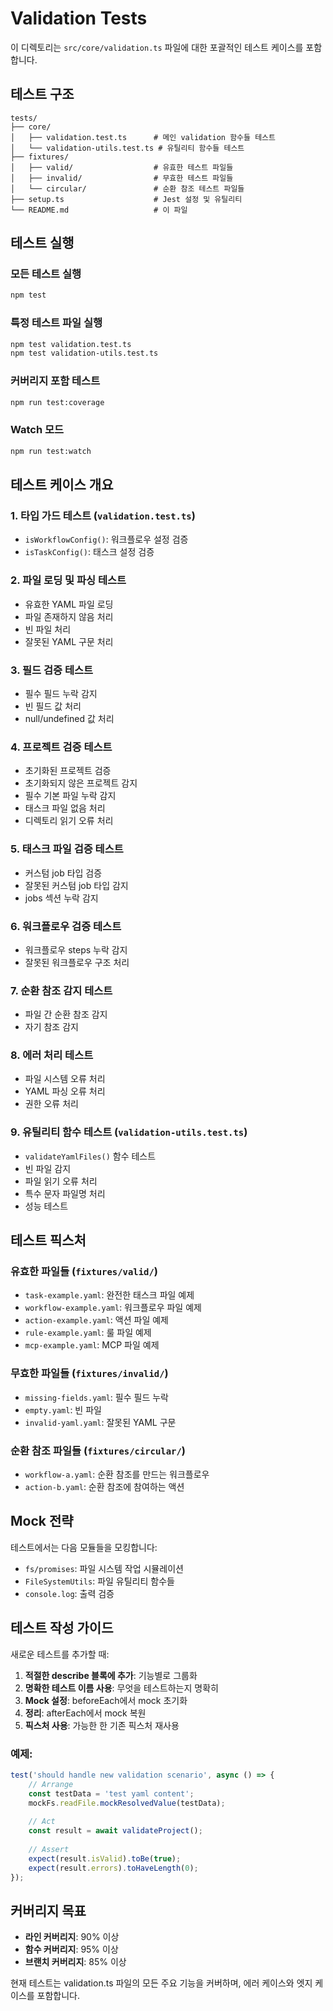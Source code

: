 # Validation Tests

이 디렉토리는 `src/core/validation.ts` 파일에 대한 포괄적인 테스트 케이스를 포함합니다.

## 테스트 구조

```
tests/
├── core/
│   ├── validation.test.ts      # 메인 validation 함수들 테스트
│   └── validation-utils.test.ts # 유틸리티 함수들 테스트
├── fixtures/
│   ├── valid/                  # 유효한 테스트 파일들
│   ├── invalid/                # 무효한 테스트 파일들
│   └── circular/               # 순환 참조 테스트 파일들
├── setup.ts                    # Jest 설정 및 유틸리티
└── README.md                   # 이 파일
```

## 테스트 실행

### 모든 테스트 실행
```bash
npm test
```

### 특정 테스트 파일 실행
```bash
npm test validation.test.ts
npm test validation-utils.test.ts
```

### 커버리지 포함 테스트
```bash
npm run test:coverage
```

### Watch 모드
```bash
npm run test:watch
```

## 테스트 케이스 개요

### 1. 타입 가드 테스트 (`validation.test.ts`)
- `isWorkflowConfig()`: 워크플로우 설정 검증
- `isTaskConfig()`: 태스크 설정 검증

### 2. 파일 로딩 및 파싱 테스트
- 유효한 YAML 파일 로딩
- 파일 존재하지 않음 처리
- 빈 파일 처리
- 잘못된 YAML 구문 처리

### 3. 필드 검증 테스트
- 필수 필드 누락 감지
- 빈 필드 값 처리
- null/undefined 값 처리

### 4. 프로젝트 검증 테스트
- 초기화된 프로젝트 검증
- 초기화되지 않은 프로젝트 감지
- 필수 기본 파일 누락 감지
- 태스크 파일 없음 처리
- 디렉토리 읽기 오류 처리

### 5. 태스크 파일 검증 테스트
- 커스텀 job 타입 검증
- 잘못된 커스텀 job 타입 감지
- jobs 섹션 누락 감지

### 6. 워크플로우 검증 테스트
- 워크플로우 steps 누락 감지
- 잘못된 워크플로우 구조 처리

### 7. 순환 참조 감지 테스트
- 파일 간 순환 참조 감지
- 자기 참조 감지

### 8. 에러 처리 테스트
- 파일 시스템 오류 처리
- YAML 파싱 오류 처리
- 권한 오류 처리

### 9. 유틸리티 함수 테스트 (`validation-utils.test.ts`)
- `validateYamlFiles()` 함수 테스트
- 빈 파일 감지
- 파일 읽기 오류 처리
- 특수 문자 파일명 처리
- 성능 테스트

## 테스트 픽스처

### 유효한 파일들 (`fixtures/valid/`)
- `task-example.yaml`: 완전한 태스크 파일 예제
- `workflow-example.yaml`: 워크플로우 파일 예제
- `action-example.yaml`: 액션 파일 예제
- `rule-example.yaml`: 룰 파일 예제
- `mcp-example.yaml`: MCP 파일 예제

### 무효한 파일들 (`fixtures/invalid/`)
- `missing-fields.yaml`: 필수 필드 누락
- `empty.yaml`: 빈 파일
- `invalid-yaml.yaml`: 잘못된 YAML 구문

### 순환 참조 파일들 (`fixtures/circular/`)
- `workflow-a.yaml`: 순환 참조를 만드는 워크플로우
- `action-b.yaml`: 순환 참조에 참여하는 액션

## Mock 전략

테스트에서는 다음 모듈들을 모킹합니다:
- `fs/promises`: 파일 시스템 작업 시뮬레이션
- `FileSystemUtils`: 파일 유틸리티 함수들
- `console.log`: 출력 검증

## 테스트 작성 가이드

새로운 테스트를 추가할 때:

1. **적절한 describe 블록에 추가**: 기능별로 그룹화
2. **명확한 테스트 이름 사용**: 무엇을 테스트하는지 명확히
3. **Mock 설정**: beforeEach에서 mock 초기화
4. **정리**: afterEach에서 mock 복원
5. **픽스처 사용**: 가능한 한 기존 픽스처 재사용

### 예제:
```typescript
test('should handle new validation scenario', async () => {
    // Arrange
    const testData = 'test yaml content';
    mockFs.readFile.mockResolvedValue(testData);
    
    // Act
    const result = await validateProject();
    
    // Assert
    expect(result.isValid).toBe(true);
    expect(result.errors).toHaveLength(0);
});
```

## 커버리지 목표

- **라인 커버리지**: 90% 이상
- **함수 커버리지**: 95% 이상
- **브랜치 커버리지**: 85% 이상

현재 테스트는 validation.ts 파일의 모든 주요 기능을 커버하며, 에러 케이스와 엣지 케이스를 포함합니다.
